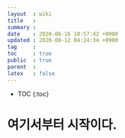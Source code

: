 ```yaml
---
layout  : wiki
title   : 
summary : 
date    : 2020-06-16 10:57:42 +0900
updated : 2020-08-12 04:24:34 +0900
tag     : 
toc     : true
public  : true
parent  : 
latex   : false
---
```

* TOC
{:toc}

# 여기서부터 시작이다.
